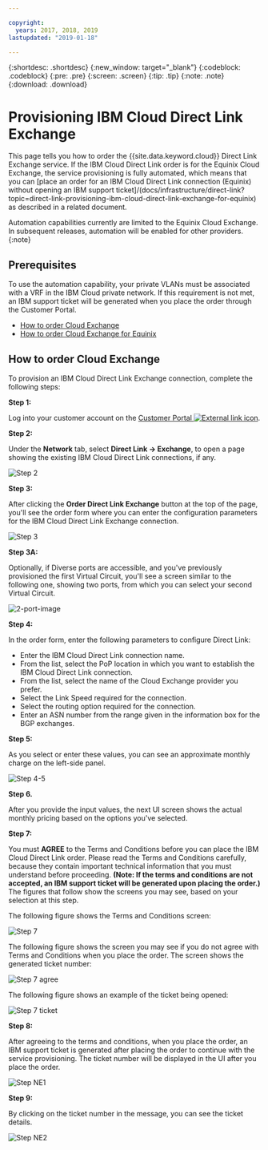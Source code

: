 ```yaml
---

copyright:
  years: 2017, 2018, 2019
lastupdated: "2019-01-18"

---
```


{:shortdesc: .shortdesc}
{:new_window: target="_blank"}
{:codeblock: .codeblock}
{:pre: .pre}
{:screen: .screen}
{:tip: .tip}
{:note: .note}
{:download: .download}

# Provisioning IBM Cloud Direct Link Exchange

This page tells you how to order the {{site.data.keyword.cloud}} Direct Link Exchange service. If the IBM Cloud Direct Link order is for the Equinix Cloud Exchange, the service provisioning is fully automated, which means that you can [place an order for an IBM Cloud Direct Link connection (Equinix) without opening an IBM support ticket]/(docs/infrastructure/direct-link?topic=direct-link-provisioning-ibm-cloud-direct-link-exchange-for-equinix) as described in a related document.

Automation capabilities currently are limited to the Equinix Cloud Exchange. In subsequent releases, automation will be enabled for other providers.
{:note}

## Prerequisites

To use the automation capability, your private VLANs must be associated with a VRF in the IBM Cloud private network. If this requirement is not met, an IBM support ticket will be generated when you place the order through the Customer Portal.

 * [How to order Cloud Exchange](#how-to-order-cloud-exchange)
 * [How to order Cloud Exchange for Equinix](/docs/infrastructure/direct-link?topic=direct-link-provisioning-ibm-cloud-direct-link-exchange-for-equinix)

## How to order Cloud Exchange

To provision an IBM Cloud Direct Link Exchange connection, complete the following steps:

**Step 1:**

Log into your customer account on the [Customer Portal ![External link icon](../../icons/launch-glyph.svg "External link icon")](https://control.softlayer.com/).

**Step 2:**

Under the **Network** tab, select **Direct Link -> Exchange**, to open a page showing the existing IBM Cloud Direct Link connections, if any.

![Step 2](/images/Equinix-Step2.png)

**Step 3:**

After clicking the **Order Direct Link Exchange** button at the top of the page, you'll see the order form where you can enter the configuration parameters for the IBM Cloud Direct Link Exchange connection.

![Step 3](/images/Equinix-Step3.png)

**Step 3A:**

Optionally, if Diverse ports are accessible, and you've previously provisioned the first Virtual Circuit, you'll see a screen similar to the following one, showing two ports, from which you can select your second Virtual Circuit.

![2-port-image](/images/exchange-2-ports-image.png)

**Step 4:**

In the order form, enter the following parameters to configure Direct Link:
  * Enter the IBM Cloud Direct Link connection name.
  * From the list, select the PoP location in which you want to establish the IBM Cloud Direct Link connection.
  * From the list, select the name of the Cloud Exchange provider you prefer.
  * Select the Link Speed required for the connection.
  * Select the routing option required for the connection.
  * Enter an ASN number from the range given in the information box for the BGP exchanges.

**Step 5:**

As you select or enter these values, you can see an approximate monthly charge on the left-side panel.

![Step 4-5](/images/Equinix-Step4-5.png)

**Step 6.**

After you provide the input values, the next UI screen shows the actual monthly pricing based on the options you've selected.

**Step 7:**

You must **AGREE** to the Terms and Conditions before you can place the IBM Cloud Direct Link order. Please read the Terms and Conditions carefully, because they contain important technical information that you must understand before proceeding. **(Note: If the terms and conditions are not accepted, an IBM support ticket will be generated upon placing the order.)** The  figures that follow show the screens you may see, based on your selection at this step.

The following figure shows the Terms and Conditions screen:

![Step 7](images/Equinix-Step7.png)

The following figure shows the screen you may see if you do not agree with Terms and Conditions when you place the order. The screen shows the generated ticket number:

![Step 7 agree](/images/Equinix-Step7-NoAgree.png)

The following figure shows an example of the ticket being opened:

![Step 7 ticket](/images/Equinix-Step7-NoAgree-Ticket.png)

**Step 8:**

After agreeing to the terms and conditions, when you place the order, an IBM support ticket is generated after placing the order to continue with the service provisioning. The ticket number will be displayed in the UI after you place the order. 

![Step NE1](/images/Non-Equinix-Step1.png)

**Step 9:**

By clicking on the ticket number in the message, you can see the ticket details.

![Step NE2](/images/Non-Equinix-Step2.png)
